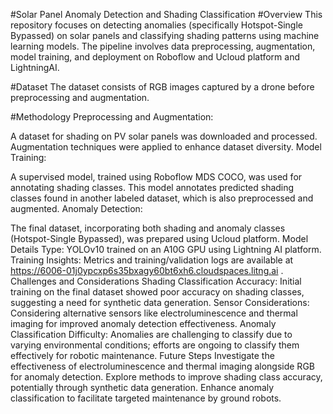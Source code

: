 #Solar Panel Anomaly Detection and Shading Classification
#Overview
This repository focuses on detecting anomalies (specifically Hotspot-Single Bypassed) on solar panels and classifying shading patterns using machine learning models. The pipeline involves data preprocessing, augmentation, model training, and deployment on Roboflow and Ucloud platform and LightningAI.

#Dataset
The dataset consists of RGB images captured by a drone before preprocessing and augmentation. 

#Methodology
Preprocessing and Augmentation:

A dataset for shading on PV solar panels was downloaded and processed.
Augmentation techniques were applied to enhance dataset diversity.
Model Training:

A supervised model, trained using Roboflow MDS COCO, was used for annotating shading classes.
This model annotates predicted shading classes found in another labeled dataset, which is also preprocessed and augmented.
Anomaly Detection:

The final dataset, incorporating both shading and anomaly classes (Hotspot-Single Bypassed), was prepared using Ucloud platform.
Model Details
Type: YOLOv10 trained on an A10G GPU using Lightning AI platform.
Training Insights: Metrics and training/validation logs are available at https://6006-01j0ypcxp6s35bxagy60bt6xh6.cloudspaces.litng.ai .
Challenges and Considerations
Shading Classification Accuracy: Initial training on the final dataset showed poor accuracy on shading classes, suggesting a need for synthetic data generation.
Sensor Considerations: Considering alternative sensors like electroluminescence and thermal imaging for improved anomaly detection effectiveness.
Anomaly Classification Difficulty: Anomalies are challenging to classify due to varying environmental conditions; efforts are ongoing to classify them effectively for robotic maintenance.
Future Steps
Investigate the effectiveness of electroluminescence and thermal imaging alongside RGB for anomaly detection.
Explore methods to improve shading class accuracy, potentially through synthetic data generation.
Enhance anomaly classification to facilitate targeted maintenance by ground robots.
